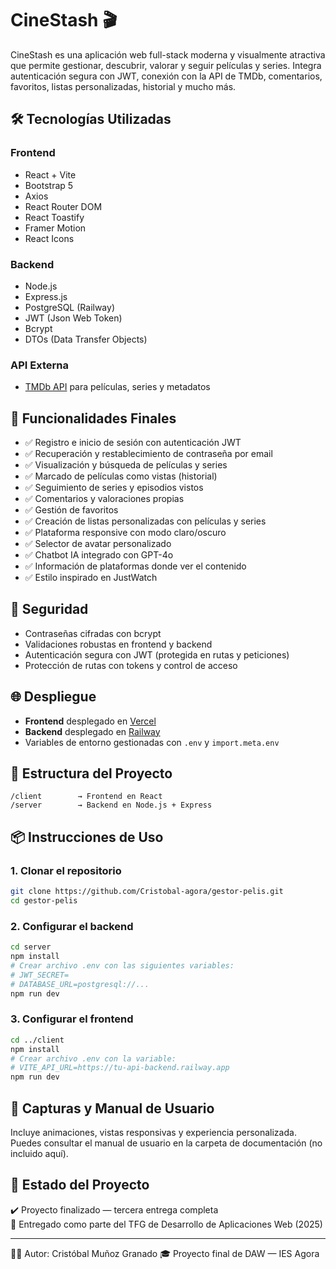 # CineStash 🎬

CineStash es una aplicación web full-stack moderna y visualmente atractiva que permite gestionar, descubrir, valorar y seguir películas y series. Integra autenticación segura con JWT, conexión con la API de TMDb, comentarios, favoritos, listas personalizadas, historial y mucho más.

## 🛠 Tecnologías Utilizadas

### Frontend

- React + Vite
- Bootstrap 5
- Axios
- React Router DOM
- React Toastify
- Framer Motion
- React Icons

### Backend

- Node.js
- Express.js
- PostgreSQL (Railway)
- JWT (Json Web Token)
- Bcrypt
- DTOs (Data Transfer Objects)

### API Externa

- [TMDb API](https://www.themoviedb.org/documentation/api) para películas, series y metadatos

## 🚀 Funcionalidades Finales

- ✅ Registro e inicio de sesión con autenticación JWT
- ✅ Recuperación y restablecimiento de contraseña por email
- ✅ Visualización y búsqueda de películas y series
- ✅ Marcado de películas como vistas (historial)
- ✅ Seguimiento de series y episodios vistos
- ✅ Comentarios y valoraciones propias
- ✅ Gestión de favoritos
- ✅ Creación de listas personalizadas con películas y series
- ✅ Plataforma responsive con modo claro/oscuro
- ✅ Selector de avatar personalizado
- ✅ Chatbot IA integrado con GPT-4o
- ✅ Información de plataformas donde ver el contenido
- ✅ Estilo inspirado en JustWatch

## 🔐 Seguridad

- Contraseñas cifradas con bcrypt
- Validaciones robustas en frontend y backend
- Autenticación segura con JWT (protegida en rutas y peticiones)
- Protección de rutas con tokens y control de acceso

## 🌐 Despliegue

- **Frontend** desplegado en [Vercel](https://vercel.com)
- **Backend** desplegado en [Railway](https://railway.app)
- Variables de entorno gestionadas con `.env` y `import.meta.env`

## 🧩 Estructura del Proyecto

```
/client        → Frontend en React
/server        → Backend en Node.js + Express
```

## 📦 Instrucciones de Uso

### 1. Clonar el repositorio

```bash
git clone https://github.com/Cristobal-agora/gestor-pelis.git
cd gestor-pelis
```

### 2. Configurar el backend

```bash
cd server
npm install
# Crear archivo .env con las siguientes variables:
# JWT_SECRET=
# DATABASE_URL=postgresql://...
npm run dev
```

### 3. Configurar el frontend

```bash
cd ../client
npm install
# Crear archivo .env con la variable:
# VITE_API_URL=https://tu-api-backend.railway.app
npm run dev
```

## 📸 Capturas y Manual de Usuario

Incluye animaciones, vistas responsivas y experiencia personalizada. Puedes consultar el manual de usuario en la carpeta de documentación (no incluido aquí).

## 📅 Estado del Proyecto

✔️ Proyecto finalizado — tercera entrega completa  
📁 Entregado como parte del TFG de Desarrollo de Aplicaciones Web (2025)

---

👨‍💻 Autor: Cristóbal Muñoz Granado
🎓 Proyecto final de DAW — IES Agora
